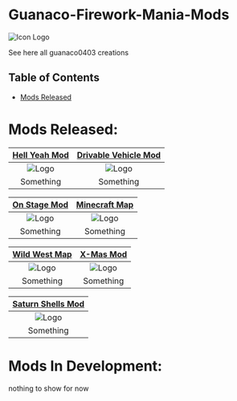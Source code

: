 # Guanaco-Firework-Mania-Mods
![Icon Logo](https://avatars.githubusercontent.com/u/76651037?s=48&v=4)

See here all guanaco0403 creations

## Table of Contents

- [Mods Released](#Mods-Released)

# Mods Released:

|                      [Hell Yeah Mod](https://fireworksmania.mod.io/hell-yeah-mod)                      | [Drivable Vehicle Mod](https://fireworksmania.mod.io/cars-drivable-vehicle-mod-beta) |
| :----------------------------------------------------------: | :----------------------------------------------------------: |
| ![Logo](https://thumb.modcdn.io/mods/cab8/1470149/crop_320x180/the_hell_mod_thumbail.png) | ![Logo](https://thumb.modcdn.io/mods/482a/1690045/crop_320x180/baniere.1.png) |
| Something | Something |

|                      [On Stage Mod](https://fireworksmania.mod.io/on-stage-mod)                      | [Minecraft Map](https://fireworksmania.mod.io/minecraft-map-mod-beta) |
| :----------------------------------------------------------: | :----------------------------------------------------------: |
| ![Logo](https://thumb.modcdn.io/mods/e52d/1779940/crop_320x180/on-stage-mod-thumbail.png) | ![Logo](https://thumb.modcdn.io/mods/2fad/1680383/crop_320x180/banire.png) |
| Something | Something |

|                      [Wild West Map](https://fireworksmania.mod.io/wild-west-map)                      | [X-Mas Mod](https://fireworksmania.mod.io/x-mas-mod) |
| :----------------------------------------------------------: | :----------------------------------------------------------: |
| ![Logo](https://thumb.modcdn.io/mods/6b28/1774423/crop_320x180/wildwest_banner.png) | ![Logo](https://thumb.modcdn.io/mods/8571/1655469/crop_320x180/x-mas_banner.png) |
| Something | Something |

| [Saturn Shells Mod](https://fireworksmania.mod.io/saturn-shells-mod) | 
| :----------------------------------------------------------: | 
| ![Logo](https://thumb.modcdn.io/mods/601c/1671072/crop_320x180/banner.png) | 
| Something |



# Mods In Development:

nothing to show for now

